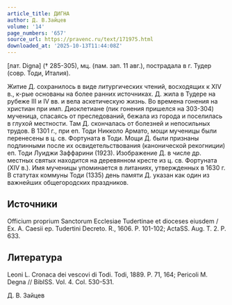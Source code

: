 ```yaml
---
article_title: ДИГНА
author: Д. В.Зайцев
volume: '14'
page_numbers: '657'
source_url: https://pravenc.ru/text/171975.html
downloaded_at: '2025-10-13T11:44:08Z'
---
```


[лат. Digna] († 285-305), мц. (пам. зап. 11 авг.), пострадала в г. Тудер (совр. Тоди, Италия).

Житие Д. сохранилось в виде литургических чтений, восходящих к XIV в., к-рые основаны на более ранних источниках. Д. жила в Тудере на рубеже III и IV вв. и вела аскетическую жизнь. Во времена гонения на христиан при имп. Диоклетиане (пик гонения пришелся на 303-304) мученица, спасаясь от преследований, бежала из города и поселилась в глухой местности. Там Д. скончалась от болезней и непосильных трудов. В 1301 г., при еп. Тоди Никколо Армато, мощи мученицы были перенесены в ц. св. Фортуната в Тоди. Мощи Д. были признаны подлинными после их освидетельствования (канонической рекогниции) еп. Тоди Луиджи Заффарини (1923). Изображение Д. в числе др. местных святых находится на деревянном кресте из ц. св. Фортуната (XIV в.). Имя мученицы упоминается в литаниях, утвержденных в 1630 г. В статутах коммуны Тоди (1335) день памяти Д. указан как один из важнейших общегородских праздников.

## Источники

Оfficium proprium Sanctorum Ecclesiae Tudertinae et dioceses eiusdem / Ex. A. Caesii ep. Tudertini Decreto. R., 1606. P. 101-102; ActaSS. Aug. T. 2. P. 633.

## Литература

Leoni L. Cronaca dei vescovi di Todi. Todi, 1889. P. 71, 164; Pericoli M. Degna // BiblSS. Vol. 4. Col. 530-531.

Д. В.  Зайцев
